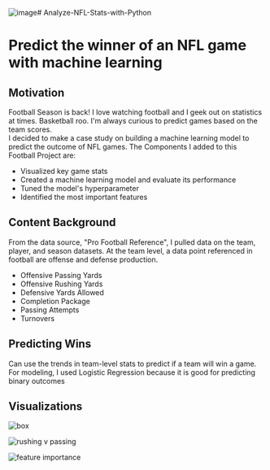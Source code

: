 ![image](https://github.com/rimchristian/Analyze-NFL-Stats-with-Python/assets/74616874/0250aac6-a5f8-42ac-a70b-1f3865a7373a)# Analyze-NFL-Stats-with-Python

# Predict the winner of an NFL game with machine learning

## Motivation

Football Season is back!  I love watching football and I geek out on statistics at times. Basketball roo. I'm always curious to predict games based on the team scores.  
I decided to make a case study on building a machine learning model to predict the outcome of NFL games. 
The Components I added to this Football Project are:
- Visualized key game stats
- Created a machine learning model and evaluate its performance
- Tuned the model's hyperparameter
- Identified the most important features

## Content Background
From the data source, "Pro Football Reference", I pulled data on the team, player, and season datasets. 
At the team level, a data point referenced in football are offense and defense production. 
- Offensive Passing Yards
- Offensive Rushing Yards
- Defensive Yards Allowed
- Completion Package
- Passing Attempts
- Turnovers

## Predicting Wins
Can use the trends in team-level stats to predict if a team will win a game.  For modeling, I used Logistic Regression because it is good for predicting binary outcomes

## Visualizations

![box](https://github.com/rimchristian/Analyze-NFL-Stats-with-Python/assets/74616874/d57ff973-c3c6-4ccc-9c35-320dc7b24c75)

![rushing v passing](https://github.com/rimchristian/Analyze-NFL-Stats-with-Python/assets/74616874/db72c2b4-4cf0-46d7-aaf4-43a2ff0ed102)

![feature importance](https://github.com/rimchristian/Analyze-NFL-Stats-with-Python/assets/74616874/e5799817-4daa-47b6-9972-76317ca2f415)



